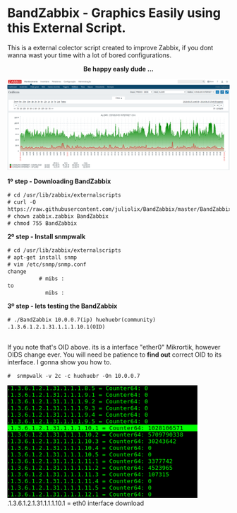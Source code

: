 # BandZabbix - Graphics Easily using this External Script.  

This is a external colector script created to improve Zabbix, if you dont wanna wast your time with a lot of bored configurations.

<div align="center"><b>Be happy easly dude ...</b></div>

![Screenshot](zabbix1.png)


<b> 1º step - Downloading BandZabbix </b>

<pre><code># cd /usr/lib/zabbix/externalscripts
# curl -O https://raw.githubusercontent.com/juliolix/BandZabbix/master/BandZabbix
# chown zabbix.zabbix BandZabbix
# chmod 755 BandZabbix
</code></pre>

<b> 2º step - Install snmpwalk </b>

<pre><code># cd /usr/lib/zabbix/externalscripts
# apt-get install snmp 
# vim /etc/snmp/snmp.conf 
change 
          # mibs : 
to 
            mibs :
</code></pre>

<b> 3º step - lets testing the BandZabbix  </b>

<pre><code># ./BandZabbix 10.0.0.7(ip) huehuebr(community) .1.3.6.1.2.1.31.1.1.1.10.1(OID)

</code></pre>

If you note that's OID above. its is a interface "ether0" Mikrortik, however OIDS change ever. You will need be patience to <b>find out</b> correct OID to its interface. I gonna show you how to.

<pre><code>#  snmpwalk -v 2c -c huehuebr -On 10.0.0.7 
</pre></code>
![Screenshot](terminal1.png)
.1.3.6.1.2.1.31.1.1.1.10.1 = eth0 interface download 

